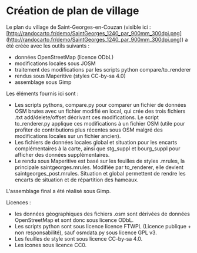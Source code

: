 ﻿# Création de plan de village

Le plan du village de Saint-Georges-en-Couzan (visible ici : [http://randocarto.fr/demo/SaintGeorges_1240_par_900mm_300dpi.png] (http://randocarto.fr/demo/SaintGeorges_1240_par_900mm_300dpi.png)) a été créée avec les outils suivants :
 - données OpenStreetMap (licence ODbL)
 - modifications locales sous JOSM
 - traitement des modifications par les scripts python compare/to_renderer
 - rendus sous Maperitive (styles CC-by-sa 4.0)
 - assemblage sous Gimp

Les éléments fournis ici sont :  
* Les scripts pythons, compare.py pour comparer un fichier de données OSM brutes avec un fichier modifié en local, qui crée des trois fichiers .txt add/delete/offset décrivant ces modifications. Le script to_renderer.py applique ces modifications à un fichier OSM (utile pour profiter de contributions plus récentes sous OSM malgré des modifications locales sur un fichier ancien).  
* Les fichiers de données locales global et situation pour les encarts complémentaires à la carte, ainsi que stg_suppl et bourg_suppl pour afficher des données supplémentaires. 
* Le rendu sous Maperitive est basé sur les feuilles de styles .mrules, la principale saintgeorges.mrules. Modifiée par to_renderer, elle devient saintgeorges_post.mrules. Situation et global permettent de rendre les encarts de situation et de répartition des hameaux.

L'assemblage final a été réalisé sous Gimp.

Licences : 
* les données géographiques des fichiers .osm sont dérivées de données OpenStreetMap et sont donc sous licence ODbL.
* Les scripts python sont sous licence licence FTWPL (Licence publique + non responsabilité), sauf osmdata.py sous licence GPL v3.
* Les feuilles de style sont sous licence CC-by-sa 4.0.
* Les icones sous licence CC0.
